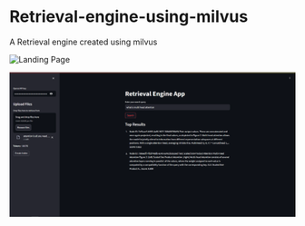 # Retrieval-engine-using-milvus
A Retrieval engine created using milvus

![Landing Page](https://github.com/Anudeep-Kolluri/search-engine-using-milvus/assets/50168940/095f0571-73c6-415c-bf63-cab398653d24)

![Output](images/output.png)
